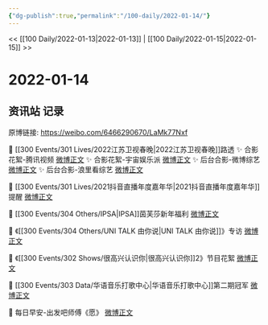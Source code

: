 ```yaml
---
{"dg-publish":true,"permalink":"/100-daily/2022-01-14/"}
---
```



<< [[100 Daily/2022-01-13\|2022-01-13]] | [[100 Daily/2022-01-15\|2022-01-15]] >>

# 2022-01-14

## 资讯站 记录

原博链接: https://weibo.com/6466290670/LaMk77Nxf

💫 [[300 Events/301 Lives/2022江苏卫视春晚\|2022江苏卫视春晚]]路透
✨ 合影花絮-腾讯视频 [微博正文](https://m.weibo.cn/6466290670/4725514142748918)
✨ 合影花絮-宇宙娱乐派 [微博正文](https://m.weibo.cn/6466290670/4725495494870673)
✨ 后台合影-微博综艺 [微博正文](https://m.weibo.cn/6466290670/4725495143600259)
✨ 后台合影-浪里看综艺 [微博正文](https://m.weibo.cn/6466290670/4725506660894424)

💫 [[300 Events/301 Lives/2021抖音直播年度嘉年华\|2021抖音直播年度嘉年华]]提醒 [微博正文](https://m.weibo.cn/6466290670/4725652614022540)

💫 [[300 Events/304 Others/IPSA\|IPSA]]茵芙莎新年福利 [微博正文](https://m.weibo.cn/6466290670/4725551577958495)

💫 《[[300 Events/304 Others/UNI TALK 由你说\|UNI TALK 由你说]]》专访 [微博正文](https://m.weibo.cn/6466290670/4725606027627591)

💫 《[[300 Events/302 Shows/很高兴认识你\|很高兴认识你]]2》节目花絮 [微博正文](https://m.weibo.cn/6466290670/4725506136606318)

💫 [[300 Events/303 Data/华语音乐打歌中心\|华语音乐打歌中心]]第二期冠军 [微博正文](https://m.weibo.cn/6466290670/4725484271174320)

💫 每日早安-出发吧师傅《愿》 [微博正文](https://m.weibo.cn/6466290670/4725469633055378)
